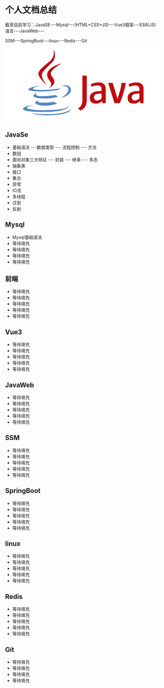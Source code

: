 # 个人文档总结

截至目前学习：JavaSE---Mysql---(HTML+CSS+JS)---Vue3框架---ES6(JS)语言---JavaWeb---

SSM---SpringBoot---linux---Redis---Git

![](images\java-logo.png)

## JavaSe

- 基础语法 ---数据类型 --- 流程控制 --- 方法
- 数组
- 面向对象三大特征 --- 封装 --- 继承 --- 多态
- 抽象类
- 接口
- 集合
- 异常
- IO流
- 多线程
- 泛型
- 反射

## Mysql

- Mysql基础语法
- 等待填充
- 等待填充
- 等待填充
- 等待填充

## 前端

- 等待填充
- 等待填充
- 等待填充
- 等待填充
- 等待填充

## Vue3

- 等待填充
- 等待填充
- 等待填充
- 等待填充
- 等待填充

## JavaWeb

- 等待填充
- 等待填充
- 等待填充
- 等待填充
- 等待填充

## SSM

- 等待填充
- 等待填充
- 等待填充
- 等待填充
- 等待填充

## SpringBoot

- 等待填充
- 等待填充
- 等待填充
- 等待填充
- 等待填充

## linux

- 等待填充
- 等待填充
- 等待填充
- 等待填充
- 等待填充

## Redis

- 等待填充
- 等待填充
- 等待填充
- 等待填充
- 等待填充

## Git

- 等待填充
- 等待填充
- 等待填充
- 等待填充